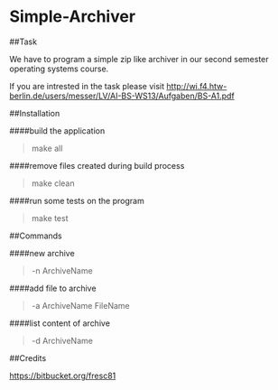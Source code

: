Simple-Archiver
===================

##Task

We have to program a simple zip like archiver in our second semester operating systems course. 

If you are intrested in the task please visit http://wi.f4.htw-berlin.de/users/messer/LV/AI-BS-WS13/Aufgaben/BS-A1.pdf

##Installation

####build the application

>make all

####remove files created during build process

>make clean

####run some tests on the program

>make test

##Commands

####new archive

>-n ArchiveName

####add file to archive

>-a ArchiveName FileName

####list content of archive

>-d ArchiveName

##Credits

https://bitbucket.org/fresc81

